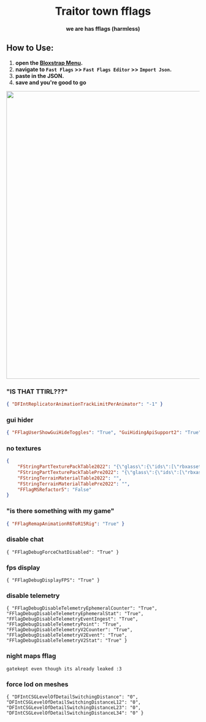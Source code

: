 <h1 align="center">Traitor town fflags</h1>
<h4 align="center">we are has fflags (harmless)</h1>

## How to Use:
1. **open the [Bloxstrap Menu](https://github.com/pizzaboxer/bloxstrap).**
2. **navigate to `Fast Flags` >> `Fast Flags Editor` >> `Import Json`.**
3. **paste in the JSON.**
4. **save and you're good to go**
<img src="/assets/tutorial.gif" width="750"/>

### "IS THAT TTIRL???"
```json
{ "DFIntReplicatorAnimationTrackLimitPerAnimator": "-1" }
```

### gui hider
```json
{ "FFlagUserShowGuiHideToggles": "True", "GuiHidingApiSupport2": "True" }
```

### no textures
```json
{
    "FStringPartTexturePackTable2022": "{\"glass\":{\"ids\":[\"rbxassetid://9873284556\",\"rbxassetid://9438453972\"],\"color\":[254,254,254,7]}}",
    "FStringPartTexturePackTablePre2022": "{\"glass\":{\"ids\":[\"rbxassetid://7547304948\",\"rbxassetid://7546645118\"],\"color\":[254,254,254,7]}}",
    "FStringTerrainMaterialTable2022": "",
    "FStringTerrainMaterialTablePre2022": "",
    "FFlagMSRefactor5": "False"
}
```

### "is there something with my game"
```json
{ "FFlagRemapAnimationR6ToR15Rig": "True" }
```

### disable chat
```
{ "FFlagDebugForceChatDisabled": "True" }
```

### fps display
```
{ "FFlagDebugDisplayFPS": "True" }
```

### disable telemetry
```
{ "FFlagDebugDisableTelemetryEphemeralCounter": "True", "FFlagDebugDisableTelemetryEphemeralStat": "True", "FFlagDebugDisableTelemetryEventIngest": "True", "FFlagDebugDisableTelemetryPoint": "True", "FFlagDebugDisableTelemetryV2Counter": "True", "FFlagDebugDisableTelemetryV2Event": "True", "FFlagDebugDisableTelemetryV2Stat": "True" }
```

### night maps fflag
```
gatekept even though its already leaked :3
```

### force lod on meshes
```
{ "DFIntCSGLevelOfDetailSwitchingDistance": "0", "DFIntCSGLevelOfDetailSwitchingDistanceL12": "0", "DFIntCSGLevelOfDetailSwitchingDistanceL23": "0", "DFIntCSGLevelOfDetailSwitchingDistanceL34": "0" }
```
